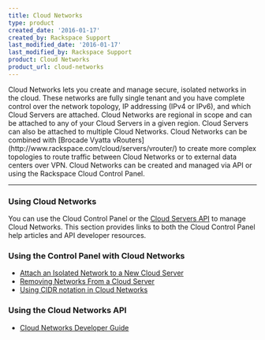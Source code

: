 ```yaml
---
title: Cloud Networks
type: product
created_date: '2016-01-17'
created_by: Rackspace Support
last_modified_date: '2016-01-17'
last_modified_by: Rackspace Support
product: Cloud Networks
product_url: cloud-networks
---
```


<p class="lead" markdown="1">Cloud Networks lets you create and manage secure, isolated networks in the cloud.  These networks are fully single tenant and you have complete control over the network topology, IP addressing (IPv4 or IPv6), and which Cloud Servers are attached.  Cloud Networks are regional in scope and can be attached to any of your Cloud Servers in a given region. Cloud Servers can also be attached to multiple Cloud Networks. Cloud Networks can be combined with [Brocade Vyatta vRouters](http://www.rackspace.com/cloud/servers/vrouter/) to create more complex topologies to route traffic between Cloud Networks or to external data centers over VPN.  Cloud Networks can be created and managed via API or using the Rackspace Cloud Control Panel.</p>

<hr />

### Using Cloud Networks 

You can use the Cloud Control Panel or the [Cloud Servers API](https://developer.rackspace.com/docs/) to manage Cloud Networks. This section provides links to both the Cloud Control Panel help articles and API developer resources.

### Using the Control Panel with Cloud Networks

- [Attach an Isolated Network to a New Cloud Server](/how-to/create-an-isolated-cloud-network-and-attach-it-to-a-server "Create an Isolated Cloud Network")
- [Removing Networks From a Cloud Server](/how-to/removing-networks-from-a-cloud-server "Removing Networks from a Cloud Server")
- [Using CIDR notation in Cloud Networks](/how-to/using-cidr-notation-in-cloud-networks "CIDR Notation")

### Using the Cloud Networks API

- [Cloud Networks Developer Guide](https://developer.rackspace.com/docs/cloud-networks/v2/developer-guide/)
